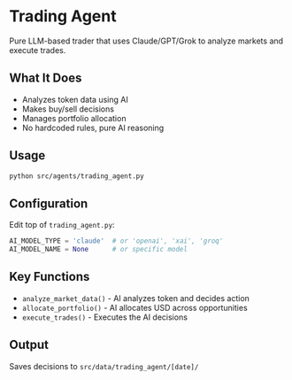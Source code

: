 # Trading Agent

Pure LLM-based trader that uses Claude/GPT/Grok to analyze markets and execute trades.

## What It Does
- Analyzes token data using AI
- Makes buy/sell decisions
- Manages portfolio allocation
- No hardcoded rules, pure AI reasoning

## Usage
```bash
python src/agents/trading_agent.py
```

## Configuration
Edit top of `trading_agent.py`:
```python
AI_MODEL_TYPE = 'claude'  # or 'openai', 'xai', 'groq'
AI_MODEL_NAME = None      # or specific model
```

## Key Functions
- `analyze_market_data()` - AI analyzes token and decides action
- `allocate_portfolio()` - AI allocates USD across opportunities
- `execute_trades()` - Executes the AI decisions

## Output
Saves decisions to `src/data/trading_agent/[date]/`